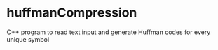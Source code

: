 # huffmanCompression
C++ program to read text input and generate Huffman codes for every unique symbol
